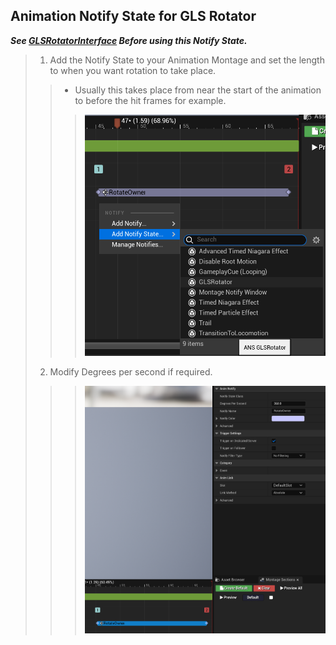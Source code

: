 ## Animation Notify State for GLS Rotator

***See [GLSRotatorInterface](https://github.com/GoliathGuitars/GaitLocomotionSystem/blob/main/Documentation/HelperFunctionClasses/GLSRotatorInterface.md) Before using this Notify State.***
>
> 1. Add the Notify State to your Animation Montage and set the length to when you want rotation to take place.
>> - Usually this takes place from near the start of the animation to before the hit frames for example.
>>>
>>> ![](Assets/Images/Documentation/Animation/ANS_GLSRotator/ANS_GLSRotator.png#small-image)
>
> 2. Modify Degrees per second if required.
>>> ![](Assets/Images/Documentation/Animation/ANS_GLSRotator/RotateOwnerClassDefaults.png#small-image)
